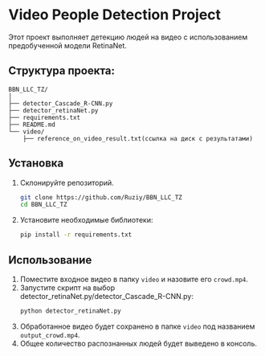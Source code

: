 # Video People Detection Project
Этот проект выполняет детекцию людей на видео с использованием предобученной модели RetinaNet.

## Структура проекта:
```
BBN_LLC_TZ/
│
├── detector_Cascade_R-CNN.py
├── detector_retinaNet.py
├── requirements.txt
├── README.md
└── video/
    ├── reference_on_video_result.txt(ссылка на диск с результатами)
```
    
## Установка
1. Склонируйте репозиторий.
    ```bash
    git clone https://github.com/Ruziy/BBN_LLC_TZ
    cd BBN_LLC_TZ
    ```
2. Установите необходимые библиотеки:
    ```bash
    pip install -r requirements.txt
    ```

## Использование

1. Поместите входное видео в папку `video` и назовите его `crowd.mp4`.
2. Запустите скрипт на выбор detector_retinaNet.py/detector_Cascade_R-CNN.py:
    ```bash
    python detector_retinaNet.py
    ```
3. Обработанное видео будет сохранено в папке `video` под названием `output_crowd.mp4`.
4. Общее количество распознанных людей будет выведено в консоль.

